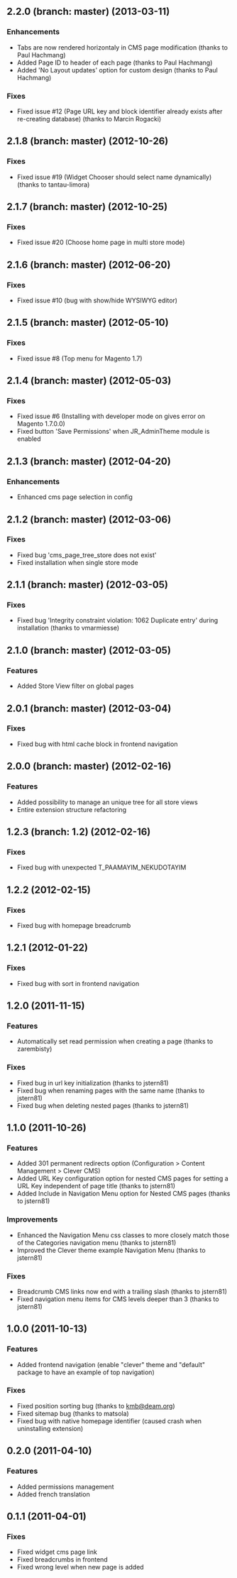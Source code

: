 ## 2.2.0 (branch: master) (2013-03-11)

### Enhancements

* Tabs are now rendered horizontaly in CMS page modification (thanks to Paul Hachmang)
* Added Page ID to header of each page (thanks to Paul Hachmang)
* Added 'No Layout updates' option for custom design (thanks to Paul Hachmang)

### Fixes

* Fixed issue #12 (Page URL key and block identifier already exists after re-creating database) (thanks to Marcin Rogacki)

## 2.1.8 (branch: master) (2012-10-26)

### Fixes

* Fixed issue #19 (Widget Chooser should select name dynamically) (thanks to tantau-limora)

## 2.1.7 (branch: master) (2012-10-25)

### Fixes

* Fixed issue #20 (Choose home page in multi store mode)

## 2.1.6 (branch: master) (2012-06-20)

### Fixes

* Fixed issue #10 (bug with show/hide WYSIWYG editor)

## 2.1.5 (branch: master) (2012-05-10)

### Fixes

* Fixed issue #8 (Top menu for Magento 1.7)

## 2.1.4 (branch: master) (2012-05-03)

### Fixes

* Fixed issue #6 (Installing with developer mode on gives error on Magento 1.7.0.0)
* Fixed button 'Save Permissions' when JR_AdminTheme module is enabled

## 2.1.3 (branch: master) (2012-04-20)

### Enhancements

* Enhanced cms page selection in config

## 2.1.2 (branch: master) (2012-03-06)

### Fixes

* Fixed bug 'cms_page_tree_store does not exist'
* Fixed installation when single store mode

## 2.1.1 (branch: master) (2012-03-05)

### Fixes

* Fixed bug 'Integrity constraint violation: 1062 Duplicate entry' during installation (thanks to vmarmiesse)

## 2.1.0 (branch: master) (2012-03-05)

### Features

* Added Store View filter on global pages

## 2.0.1 (branch: master) (2012-03-04)

### Fixes

* Fixed bug with html cache block in frontend navigation

## 2.0.0 (branch: master) (2012-02-16)

### Features

* Added possibility to manage an unique tree for all store views
* Entire extension structure refactoring

## 1.2.3 (branch: 1.2) (2012-02-16)

### Fixes

* Fixed bug with unexpected T_PAAMAYIM_NEKUDOTAYIM

## 1.2.2 (2012-02-15)

### Fixes

* Fixed bug with homepage breadcrumb

## 1.2.1 (2012-01-22)

### Fixes

* Fixed bug with sort in frontend navigation

## 1.2.0 (2011-11-15)

### Features

* Automatically set read permission when creating a page (thanks to zarembisty)

### Fixes

* Fixed bug in url key initialization (thanks to jstern81)
* Fixed bug when renaming pages with the same name (thanks to jstern81)
* Fixed bug when deleting nested pages (thanks to jstern81)

## 1.1.0 (2011-10-26)

### Features

* Added 301 permanent redirects option (Configuration > Content Management > Clever CMS)
* Added URL Key configuration option for nested CMS pages for setting a URL Key independent of page title (thanks to jstern81)
* Added Include in Navigation Menu option for Nested CMS pages (thanks to jstern81)

### Improvements

* Enhanced the Navigation Menu css classes to more closely match those of the Categories navigation menu (thanks to jstern81)
* Improved the Clever theme example Navigation Menu (thanks to jstern81)

### Fixes

* Breadcrumb CMS links now end with a trailing slash (thanks to jstern81)
* Fixed navigation menu items for CMS levels deeper than 3 (thanks to jstern81)

## 1.0.0 (2011-10-13)

### Features

* Added frontend navigation (enable "clever" theme and "default" package to have an example of top navigation)

### Fixes

* Fixed position sorting bug (thanks to kmb@deam.org)
* Fixed sitemap bug (thanks to matsola)
* Fixed bug with native homepage identifier (caused crash when uninstalling extension)

## 0.2.0 (2011-04-10)

### Features

* Added permissions management
* Added french translation

## 0.1.1 (2011-04-01)

### Fixes

* Fixed widget cms page link
* Fixed breadcrumbs in frontend
* Fixed wrong level when new page is added
